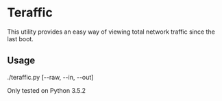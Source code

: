 # Teraffic
This utility provides an easy way of viewing total network traffic since the last boot.
## Usage
./teraffic.py <interface> [--raw, --in, --out]

Only tested on Python 3.5.2
